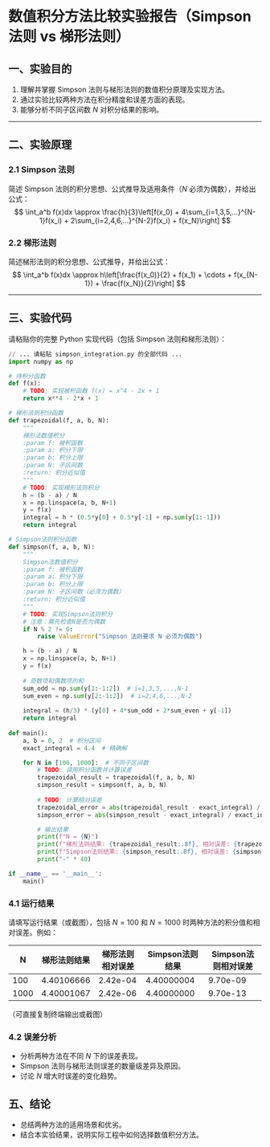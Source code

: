 # 数值积分方法比较实验报告（Simpson 法则 vs 梯形法则）

## 一、实验目的

1. 理解并掌握 Simpson 法则与梯形法则的数值积分原理及实现方法。
2. 通过实验比较两种方法在积分精度和误差方面的表现。
3. 能够分析不同子区间数 $N$ 对积分结果的影响。

---

## 二、实验原理

### 2.1 Simpson 法则

简述 Simpson 法则的积分思想、公式推导及适用条件（$N$ 必须为偶数），并给出公式：
$$
\int_a^b f(x)dx \approx \frac{h}{3}\left[f(x_0) + 4\sum_{i=1,3,5,...}^{N-1}f(x_i) + 2\sum_{i=2,4,6,...}^{N-2}f(x_i) + f(x_N)\right]
$$

### 2.2 梯形法则

简述梯形法则的积分思想、公式推导，并给出公式：
$$
\int_a^b f(x)dx \approx h\left[\frac{f(x_0)}{2} + f(x_1) + \cdots + f(x_{N-1}) + \frac{f(x_N)}{2}\right]
$$

---

## 三、实验代码

请粘贴你的完整 Python 实现代码（包括 Simpson 法则和梯形法则）：

```python
// ... 请粘贴 simpson_integration.py 的全部代码 ...
import numpy as np

# 待积分函数
def f(x):
    # TODO: 实现被积函数 f(x) = x^4 - 2x + 1
    return x**4 - 2*x + 1

# 梯形法则积分函数
def trapezoidal(f, a, b, N):
    """
    梯形法数值积分
    :param f: 被积函数
    :param a: 积分下限
    :param b: 积分上限  
    :param N: 子区间数
    :return: 积分近似值
    """
    # TODO: 实现梯形法则积分
    h = (b - a) / N
    x = np.linspace(a, b, N+1)
    y = f(x)
    integral = h * (0.5*y[0] + 0.5*y[-1] + np.sum(y[1:-1]))
    return integral

# Simpson法则积分函数
def simpson(f, a, b, N):
    """
    Simpson法数值积分
    :param f: 被积函数
    :param a: 积分下限
    :param b: 积分上限
    :param N: 子区间数（必须为偶数）
    :return: 积分近似值
    """
    # TODO: 实现Simpson法则积分
    # 注意：需先检查N是否为偶数
    if N % 2 != 0:
        raise ValueError("Simpson 法则要求 N 必须为偶数")

    h = (b - a) / N
    x = np.linspace(a, b, N+1)
    y = f(x)
    
    # 奇数项和偶数项的和
    sum_odd = np.sum(y[1:-1:2])  # i=1,3,5,...,N-1
    sum_even = np.sum(y[2:-1:2])  # i=2,4,6,...,N-2
     
    integral = (h/3) * (y[0] + 4*sum_odd + 2*sum_even + y[-1])
    return integral
    
def main():
    a, b = 0, 2  # 积分区间
    exact_integral = 4.4  # 精确解

    for N in [100, 1000]:  # 不同子区间数
        # TODO: 调用积分函数并计算误差
        trapezoidal_result = trapezoidal(f, a, b, N)
        simpson_result = simpson(f, a, b, N)
        
        # TODO: 计算相对误差
        trapezoidal_error = abs(trapezoidal_result - exact_integral) / exact_integral
        simpson_error = abs(simpson_result - exact_integral) / exact_integral

        # 输出结果
        print(f"N = {N}")
        print(f"梯形法则结果: {trapezoidal_result:.8f}, 相对误差: {trapezoidal_error:.2e}")
        print(f"Simpson法则结果: {simpson_result:.8f}, 相对误差: {simpson_error:.2e}")
        print("-" * 40)

if __name__ == '__main__':
    main()
```
### 4.1 运行结果
请填写运行结果（或截图），包括 $N=100$ 和 $N=1000$ 时两种方法的积分值和相对误差。例如：

| N    | 梯形法则结果 | 梯形法则相对误差 | Simpson法则结果 | Simpson法则相对误差 |
|------|--------------|------------------|-----------------|--------------------|
| 100  |  4.40106666  |  2.42e-04        |   4.40000004    |      9.70e-09      |
| 1000 |   4.40001067 |  2.42e-06        |   4.40000000    |      9.70e-13      |


（可直接复制终端输出或截图）

### 4.2 误差分析
- 分析两种方法在不同 $N$ 下的误差表现。
- Simpson 法则与梯形法则误差的数量级差异及原因。
- 讨论 $N$ 增大时误差的变化趋势。

## 五、结论
- 总结两种方法的适用场景和优劣。
- 结合本实验结果，说明实际工程中如何选择数值积分方法。
